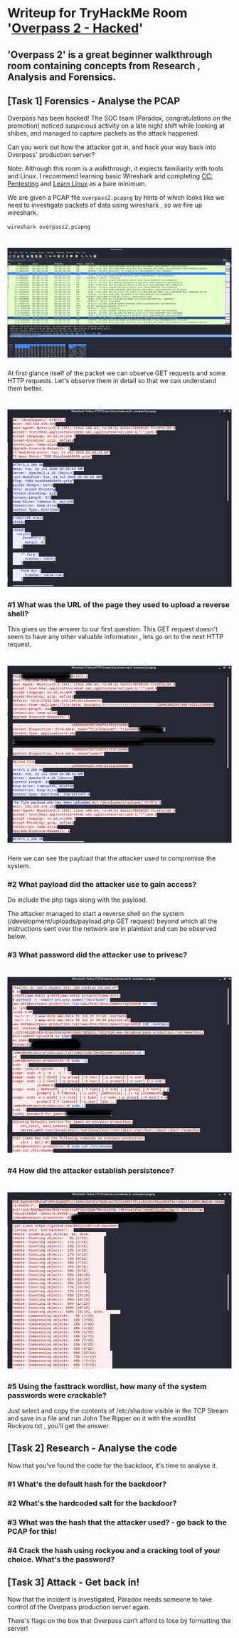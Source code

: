 # Writeup for TryHackMe Room '[Overpass 2 - Hacked](https://tryhackme.com/room/overpass2hacked)'
## 'Overpass 2' is a great beginner walkthrough room containing concepts from Research , Analysis and Forensics. 

## [Task 1] Forensics - Analyse the PCAP

Overpass has been hacked! The SOC team (Paradox, congratulations on the promotion) noticed suspicious activity on a late night shift while looking at shibes, and managed to capture packets as the attack happened.

Can you work out how the attacker got in, and hack your way back into Overpass' production server?

Note: Although this room is a walkthrough, it expects familiarity with tools and Linux. I recommend learning basic Wireshark and completing [CC: Pentesting](https://tryhackme.com/room/ccpentesting) and [Learn Linux](https://tryhackme.com/room/zthlinux) as a bare minimum.

We are given a PCAP file ``overpass2.pcapng`` by hints of which looks like we need to investigate packets of data using wireshark , so we fire up wireshark.

``wireshark overpass2.pcapng``

# ![2](Images/wireshark_get_req.png?raw=true "scan")

At first glance itself of the packet we can observe GET requests and some HTTP requests. Let's observe them in detail so that we can understand them better.

# ![3](Images/get.png?raw=true "scan")

### #1  What was the URL of the page they used to upload a reverse shell?
This gives us the answer to our first question. This GET request doesn't seem to have any other valuable information , lets go on to the next HTTP request.

# ![4](Images/HTTP.png?raw=true "scan") 
Here we can see the payload that the attacker used to compromise the system.

### #2 What payload did the attacker use to gain access?
Do include the php tags along with the payload.

The attacker managed to start a reverse shell on the system (/development/uploads/payload.php GET request) beyond which all the instructions sent over the network are in plaintext and can be observed below.

### #3 What password did the attacker use to privesc?

# ![4](Images/JamesPassword.png?raw=true"Scan")

### #4 How did the attacker establish persistence?

# ![5](Images/Persistence.png?raw=true"Scan")

### #5 Using the fasttrack wordlist, how many of the system passwords were crackable?

Just select and copy the contents of /etc/shadow visible in the TCP Stream and save in a file and run John The Ripper on it with the wordlist Rockyou.txt , you'll get the answer.

## [Task 2] Research - Analyse the code 
Now that you've found the code for the backdoor, it's time to analyse it.

### #1  What's the default hash for the backdoor?
### #2  What's the hardcoded salt for the backdoor?
### #3  What was the hash that the attacker used? - go back to the PCAP for this!

### #4  Crack the hash using rockyou and a cracking tool of your choice. What's the password?

## [Task 3] Attack - Get back in! 

Now that the incident is investigated, Paradox needs someone to take control of the Overpass production server again.

There's flags on the box that Overpass can't afford to lose by formatting the server!
